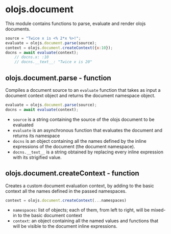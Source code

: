 olojs.document
============================================================================
This module contains functions to parse, evaluate and render olojs
documents.
```js
source = "Twice x is <% 2*x %>!";
evaluate = olojs.document.parse(source);
context = olojs.document.createContext({x:10});
docns = await evaluate(context);    
    // docns.x: :10
    // docns.__text__: "Twice x is 20"
```
  

olojs.document.parse - function
----------------------------------------------------------------------------
Compiles a document source to an `evaluate` function that takes as input
a document context object and returns the document namespace object.
```js
evaluate = olojs.document.parse(source);
docns = await evaluate(context);
```
- `source` is a string containing the source of the olojs document to be
  evaluated
- `evaluate` is an asynchronous function that evaluates the document and
  returns its namespace
- `docns` is an object containing all the names defined by the inline
  expressions of the document (the document namespace).
- `docns.__text__` is a string obtained by replacing every inline expression 
  with its strigified value. 
  

olojs.document.createContext - function
----------------------------------------------------------------------------
Creates a custom document evaluation context, by adding to the basic
context all the names defined in the passed namespaces.
```js
context = olojs.document.createContext(...namespaces)
```
- `namespaces`: list of objects; each of them, from left to right, will be
  mixed-in to the basic document context
- `context`: an object containing all the named values and functions that
  will be visible to the document inline expressions.
  


